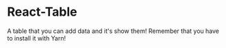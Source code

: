 # React-Table
A table that you can add data and it's show them!
Remember that you have to install it with Yarn!
